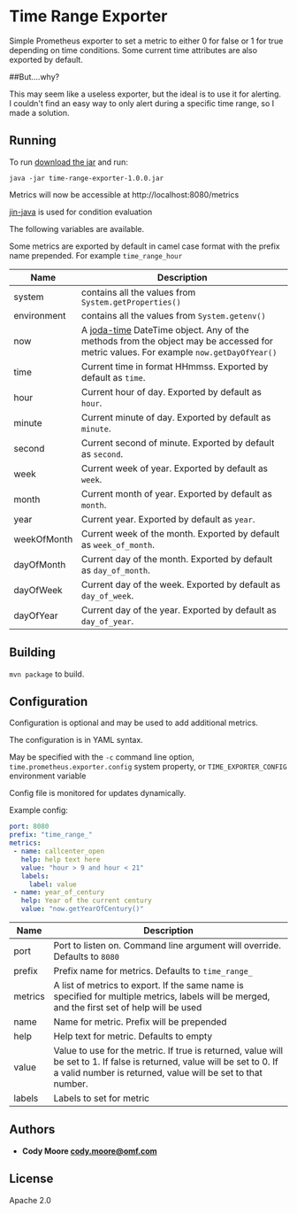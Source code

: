 Time Range Exporter
=====

Simple Prometheus exporter to set a metric to either 0 for false or 1 for true depending on time conditions.
Some current time attributes are also exported by default.

##But....why? 

This may seem like a useless exporter, but the ideal is to use it for alerting.  
I couldn't find an easy way to only alert during a specific time range, so I made a solution.


## Running

To run [download the jar](https://github.com/OneMainF/time_range_exporter/releases/download/1.0/time-range-exporter-1.0.0.jar) and run:

```
java -jar time-range-exporter-1.0.0.jar
```

Metrics will now be accessible at http://localhost:8080/metrics

[jin-java](https://github.com/HubSpot/jinjava) is used for condition evaluation

The following variables are available.

Some metrics are exported by default in camel case format with the prefix name prepended.
For example `time_range_hour`

Name     | Description
---------|------------
system | contains all the values from `System.getProperties()`
environment | contains all the values from `System.getenv()`
now | A [joda-time](https://github.com/JodaOrg/joda-time) DateTime object.  Any of the methods from the object may be accessed for metric values.  For example `now.getDayOfYear()`
time | Current time in format HHmmss.  Exported by default as `time`.
hour | Current hour of day.  Exported by default as `hour`.
minute | Current minute of day.  Exported by default as `minute`.
second | Current second of minute.  Exported by default as `second`.
week | Current week of year.  Exported by default as `week`.
month | Current month of year.  Exported by default as `month`.
year | Current year.  Exported by default as `year`.
weekOfMonth | Current week of the month.  Exported by default as `week_of_month`.
dayOfMonth | Current day of the month.  Exported by default as `day_of_month`.
dayOfWeek | Current day of the week.  Exported by default as `day_of_week`.
dayOfYear | Current day of the year.  Exported by default as `day_of_year`.




## Building

`mvn package` to build.


## Configuration
Configuration is optional and may be used to add additional metrics.

The configuration is in YAML syntax.

May be specified with the `-c` command line option, `time.prometheus.exporter.config` system property, or `TIME_EXPORTER_CONFIG` environment variable

Config file is monitored for updates dynamically.

Example config:

```yaml
port: 8080
prefix: "time_range_"
metrics:
 - name: callcenter_open
   help: help text here
   value: "hour > 9 and hour < 21"
   labels:
     label: value
 - name: year_of_century
   help: Year of the current century
   value: "now.getYearOfCentury()"
```

Name     | Description
---------|------------
port | Port to listen on.  Command line argument will override.  Defaults to `8080`
prefix | Prefix name for metrics.  Defaults to `time_range_`
metrics | A list of metrics to export.  If the same name is specified for multiple metrics, labels will be merged, and the first set of help will be used
name | Name for metric.  Prefix will be prepended
help | Help text for metric.  Defaults to empty
value | Value to use for the metric.  If true is returned, value will be set to 1.  If false is returned, value will be set to 0.  If a valid number is returned, value will be set to that number.
labels | Labels to set for metric

## Authors

* **Cody Moore <cody.moore@omf.com>**


## License

Apache 2.0

